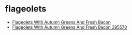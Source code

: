 # flageolets

 * [Flageolets With Autumn Greens And Fresh Bacon](../../index/f/flageolets-with-autumn-greens-and-fresh-bacon-395570.json)
 * [Flageolets With Autumn Greens And Fresh Bacon 395570](../../index/f/flageolets-with-autumn-greens-and-fresh-bacon-395570.json)
